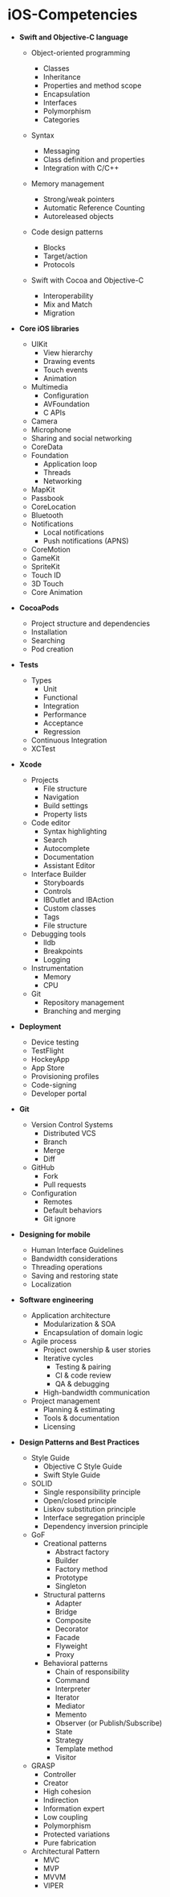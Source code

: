 # iOS-Competencies


- **Swift and Objective-C language**
  - Object-oriented programming
    - Classes
    - Inheritance
    - Properties and method scope
    - Encapsulation
    - Interfaces
    - Polymorphism
    - Categories
  - Syntax
    - Messaging
    - Class definition and properties
    - Integration with C/C++
  - Memory management
    - Strong/weak pointers
    - Automatic Reference Counting
    - Autoreleased objects
  - Code design patterns
    - Blocks
    - Target/action
    - Protocols

  - Swift with Cocoa and Objective-C
    - Interoperability
    - Mix and Match
    - Migration

- **Core iOS libraries**
  - UIKit
    - View hierarchy
    - Drawing events
    - Touch events
    - Animation
  - Multimedia
    - Configuration
    - AVFoundation
    - C APIs
  - Camera
  - Microphone
  - Sharing and social networking
  - CoreData
  - Foundation
    - Application loop
    - Threads
    - Networking
  - MapKit
  - Passbook
  - CoreLocation
  - Bluetooth
  - Notifications
    - Local notifications
    - Push notifications (APNS)
  - CoreMotion
  - GameKit
  - SpriteKit
  - Touch ID
  - 3D Touch
  - Core Animation

- **CocoaPods**
  - Project structure and dependencies
  - Installation
  - Searching
  - Pod creation
  
- **Tests**
  - Types
    - Unit
    - Functional
    - Integration
    - Performance
    - Acceptance
    - Regression
  - Continuous Integration
  - XCTest

- **Xcode**
  - Projects
    - File structure
    - Navigation
    - Build settings
    - Property lists
  - Code editor
    - Syntax highlighting
    - Search
    - Autocomplete
    - Documentation
    - Assistant Editor
  - Interface Builder
    - Storyboards
    - Controls
    - IBOutlet and IBAction
    - Custom classes
    - Tags
    - File structure
  - Debugging tools
    - lldb
    - Breakpoints
    - Logging
  - Instrumentation
    - Memory
    - CPU
  - Git
    - Repository management
    - Branching and merging

- **Deployment**
  - Device testing
  - TestFlight
  - HockeyApp
  - App Store
  - Provisioning profiles
  - Code-signing
  - Developer portal

- **Git**
  - Version Control Systems
    - Distributed VCS
    - Branch
    - Merge
    - Diff
  - GitHub
    - Fork
    - Pull requests
  - Configuration
    - Remotes
    - Default behaviors
    - Git ignore
  
- **Designing for mobile**
  - Human Interface Guidelines
  - Bandwidth considerations
  - Threading operations
  - Saving and restoring state
  - Localization

- **Software engineering**
  - Application architecture
    - Modularization & SOA
    - Encapsulation of domain logic
  - Agile process
    - Project ownership & user stories
    - Iterative cycles
      - Testing & pairing
      - CI & code review
      - QA & debugging
    - High-bandwidth communication
  - Project management
    - Planning & estimating
    - Tools & documentation
    - Licensing

- **Design Patterns and Best Practices**
  - Style Guide
    - Objective C Style Guide
    - Swift Style Guide
  - SOLID
    - Single responsibility principle
    - Open/closed principle
    - Liskov substitution principle
    - Interface segregation principle
    - Dependency inversion principle
  - GoF
    - Creational patterns
      - Abstract factory
      - Builder 
      - Factory method 
      - Prototype
      - Singleton 
    - Structural patterns
      - Adapter 
      - Bridge
      - Composite 
      - Decorator 
      - Facade 
      - Flyweight
      - Proxy 
    - Behavioral patterns
      - Chain of responsibility
      - Command 
      - Interpreter 
      - Iterator 
      - Mediator 
      - Memento 
      - Observer (or Publish/Subscribe)
      - State 
      - Strategy 
      - Template method 
      - Visitor 
  - GRASP
    - Controller
    - Creator
    - High cohesion
    - Indirection
    - Information expert
    - Low coupling
    - Polymorphism
    - Protected variations
    - Pure fabrication
  - Architectural Pattern
    - MVC
    - MVP
    - MVVM
    - VIPER


[//]: # (Inspired by the work of Brook Riggio and John Bender in the article:"Everything a Competent iOS Developer Needs to Know [Graphic]" - December 22, 2013.  https://www.codefellows.org/blog/everything-a-competent-ios-developer-needs-to-know)

